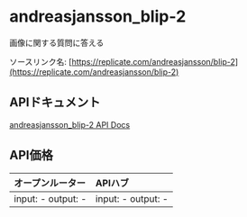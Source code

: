 # andreasjansson_blip-2

画像に関する質問に答える

ソースリンク名: [https://replicate.com/andreasjansson/blip-2](https://replicate.com/andreasjansson/blip-2)

## APIドキュメント

[andreasjansson_blip-2 API Docs](../apis/ja/andreasjansson_blip-2.md)

## API価格

| オープンルーター | APIハブ |
|:---|:---|
| input: - output: - | input: - output: - |
